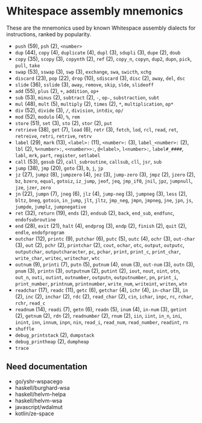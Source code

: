 # Whitespace assembly mnemonics

<!-- Generated by tools/generate_assembly.jq; DO NOT EDIT. -->

These are the mnemonics used by known Whitespace assembly dialects for
instructions, ranked by popularity.

- `push` (59), `psh` (2), `<number>`
- `dup` (44), `copy` (4), `duplicate` (4), `dupl` (3), `sdupli` (3), `dupe` (2), `doub`
- `copy` (35), `scopy` (3), `copynth` (2), `ref` (2), `copy_n`, `copyn`, `dup2`, `dupn`, `pick`, `pull`, `take`
- `swap` (53), `sswap` (3), `swp` (3), `exchange`, `swa`, `swicth`, `xchg`
- `discard` (23), `pop` (22), `drop` (10), `sdiscard` (3), `disc` (2), `away`, `del`, `dsc`
- `slide` (36), `sslide` (3), `away`, `remove`, `skip`, `slde`, `slideoff`
- `add` (55), `plus` (2), `+`, `addition`, `op+`
- `sub` (53), `minus` (2), `subtract` (2), `-`, `op-`, `substraction`, `subt`
- `mul` (48), `mult` (5), `multiply` (2), `times` (2), `*`, `multiplication`, `op*`
- `div` (52), `divide` (3), `/`, `division`, `intdiv`, `op/`
- `mod` (52), `modulo` (4), `%`, `rem`
- `store` (51), `set` (3), `sto` (2), `stor` (2), `put`
- `retrieve` (38), `get` (7), `load` (6), `retr` (3), `fetch`, `lod`, `rcl`, `read`, `ret`, `retreive`, `retri`, `retrive`, `retrv`
- `label` (29), `mark` (13), `<label>:` (11), `<number>:` (3), `label_<number>:` (2), `lbl` (2), `%<number>:`, `<<number>>:`, `@<label>`, `l<number>:`, `label#_####`, `labl`, `mrk`, `part`, `register`, `setlabel`
- `call` (53), `gosub` (2), `call_subroutine`, `callsub`, `cll`, `jsr`, `sub`
- `jump` (38), `jmp` (20), `goto` (3), `b`, `j`, `jp`
- `jz` (27), `jumpz` (8), `jumpzero` (4), `jez` (3), `jump-zero` (3), `jmpz` (2), `jzero` (2), `bz`, `bzero`, `equal`, `gotoiz`, `iz_jump`, `jeof`, `jeq`, `jmp_if0`, `jnil`, `jpz`, `jumpnull`, `jze`, `jzer`, `zero`
- `jn` (22), `jumpn` (7), `jneg` (6), `jlz` (4), `jump-neg` (3), `jumpneg` (3), `less` (2), `bltz`, `bneg`, `gotoin`, `in_jump`, `jlt`, `jltz`, `jmp_neg`, `jmpn`, `jmpneg`, `jne`, `jpn`, `js`, `jumpde`, `jumplz`, `jumpnegative`
- `ret` (32), `return` (19), `ends` (2), `endsub` (2), `back`, `end_sub`, `endfunc`, `endofsubroutine`
- `end` (28), `exit` (21), `halt` (4), `endprog` (3), `endp` (2), `finish` (2), `quit` (2), `endle`, `endofprogram`
- `outchar` (12), `printc` (9), `putchar` (6), `putc` (5), `outc` (4), `ochr` (3), `out-char` (3), `out` (2), `pchr` (2), `printchar` (2), `cout`, `ochar`, `otc`, `output`, `outputc`, `outputchar`, `outputcharacter`, `pc`, `pchar`, `print`, `print_c`, `print_char`, `write_char`, `writec`, `writechar`, `wtc`
- `outnum` (9), `printi` (7), `putn` (5), `putnum` (4), `onum` (3), `out-num` (3), `outn` (3), `pnum` (3), `printn` (3), `outputnum` (2), `putint` (2), `iout`, `nout`, `oint`, `otn`, `out_n`, `outi`, `outint`, `outnumber`, `outputn`, `outputnumber`, `pn`, `print_i`, `print_number`, `printnum`, `printnumber`, `write_num`, `writeint`, `writen`, `wtn`
- `readchar` (17), `readc` (11), `getc` (6), `getchar` (4), `ichr` (4), `in-char` (3), `in` (2), `inc` (2), `inchar` (2), `rdc` (2), `read_char` (2), `cin`, `ichar`, `inpc`, `rc`, `rchar`, `rchr`, `read_c`
- `readnum` (14), `readi` (7), `getn` (6), `readn` (5), `inum` (4), `in-num` (3), `getint` (2), `getnum` (2), `rdn` (2), `readnumber` (2), `rnum` (2), `iin`, `iint`, `in_n`, `ini`, `inint`, `inn`, `innum`, `inpn`, `nin`, `read_i`, `read_num`, `read_number`, `readint`, `rn`
- `shuffle`
- `debug_printstack` (2), `dumpstack`
- `debug_printheap` (2), `dumpheap`
- `trace`

## Need documentation

- go/yshr-wspacego
- haskell/burghard-wsa
- haskell/helvm-helpa
- haskell/helvm-wsa
- javascript/wdalmut
- kotlin/ze-space
